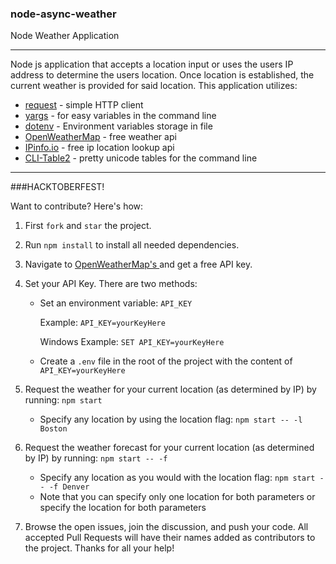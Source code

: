 ### node-async-weather
Node Weather Application

-----

Node js application that accepts a location input or uses the users IP address to determine the users location. Once location is established, the current weather is provided for said location. This application utilizes:

* [request](https://github.com/request/request) - simple HTTP client
* [yargs](http://yargs.js.org/) - for easy variables in the command line
* [dotenv](https://www.npmjs.com/package/dotenv) - Environment variables storage in file
* [OpenWeatherMap](http://openweathermap.org/) - free weather api
* [IPinfo.io](http://ipinfo.io/) - free ip location lookup api
* [CLI-Table2](https://github.com/jamestalmage/cli-table2) -  pretty unicode tables for the command line

-----

###HACKTOBERFEST!

Want to contribute? Here's how:

1.  First ```fork``` and ```star``` the project.
2.  Run ```npm install``` to install all needed dependencies.
3.  Navigate to [OpenWeatherMap's ](http://openweathermap.org/) and get a free API key.
4.  Set your API Key. There are two methods:

	- Set an environment variable: ```API_KEY```

    	Example: ```API_KEY=yourKeyHere```

    	Windows Example: ```SET API_KEY=yourKeyHere```

    - Create a `.env` file in the root of the project with the content of ```API_KEY=yourKeyHere```

5.  Request the weather for your current location (as determined by IP) by running: ```npm start```

    - Specify any location by using the location flag: ```npm start -- -l Boston```

6.  Request the weather forecast for your current location (as determined by IP) by running: ```npm start -- -f```

    - Specify any location as you would with the location flag: ```npm start -- -f Denver```
    - Note that you can specify only one location for both parameters or specify the location for both parameters

7.  Browse the open issues, join the discussion, and push your code. All accepted Pull Requests will have their names added as contributors to the project. Thanks for all your help!
